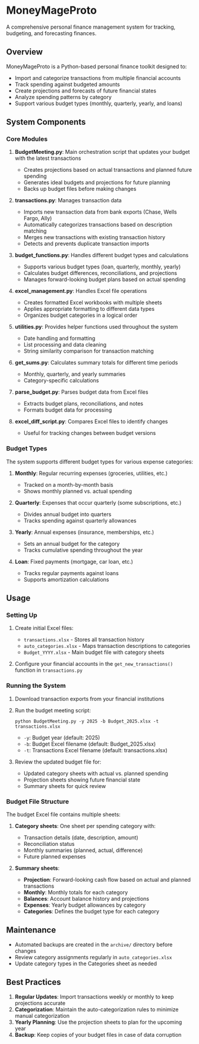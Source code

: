 # MoneyMageProto

A comprehensive personal finance management system for tracking, budgeting, and forecasting finances.

## Overview

MoneyMageProto is a Python-based personal finance toolkit designed to:
- Import and categorize transactions from multiple financial accounts
- Track spending against budgeted amounts
- Create projections and forecasts of future financial states
- Analyze spending patterns by category
- Support various budget types (monthly, quarterly, yearly, and loans)

## System Components

### Core Modules

1. **BudgetMeeting.py**: Main orchestration script that updates your budget with the latest transactions
   - Creates projections based on actual transactions and planned future spending
   - Generates ideal budgets and projections for future planning
   - Backs up budget files before making changes

2. **transactions.py**: Manages transaction data
   - Imports new transaction data from bank exports (Chase, Wells Fargo, Ally)
   - Automatically categorizes transactions based on description matching
   - Merges new transactions with existing transaction history
   - Detects and prevents duplicate transaction imports

3. **budget_functions.py**: Handles different budget types and calculations
   - Supports various budget types (loan, quarterly, monthly, yearly)
   - Calculates budget differences, reconciliations, and projections
   - Manages forward-looking budget plans based on actual spending

4. **excel_management.py**: Handles Excel file operations
   - Creates formatted Excel workbooks with multiple sheets
   - Applies appropriate formatting to different data types
   - Organizes budget categories in a logical order

5. **utilities.py**: Provides helper functions used throughout the system
   - Date handling and formatting
   - List processing and data cleaning
   - String similarity comparison for transaction matching

6. **get_sums.py**: Calculates summary totals for different time periods
   - Monthly, quarterly, and yearly summaries
   - Category-specific calculations

7. **parse_budget.py**: Parses budget data from Excel files
   - Extracts budget plans, reconciliations, and notes
   - Formats budget data for processing

8. **excel_diff_script.py**: Compares Excel files to identify changes
   - Useful for tracking changes between budget versions

### Budget Types

The system supports different budget types for various expense categories:

1. **Monthly**: Regular recurring expenses (groceries, utilities, etc.)
   - Tracked on a month-by-month basis
   - Shows monthly planned vs. actual spending

2. **Quarterly**: Expenses that occur quarterly (some subscriptions, etc.)
   - Divides annual budget into quarters
   - Tracks spending against quarterly allowances

3. **Yearly**: Annual expenses (insurance, memberships, etc.)
   - Sets an annual budget for the category
   - Tracks cumulative spending throughout the year

4. **Loan**: Fixed payments (mortgage, car loan, etc.)
   - Tracks regular payments against loans
   - Supports amortization calculations

## Usage

### Setting Up

1. Create initial Excel files:
   - `transactions.xlsx` - Stores all transaction history
   - `auto_categories.xlsx` - Maps transaction descriptions to categories
   - `Budget_YYYY.xlsx` - Main budget file with category sheets

2. Configure your financial accounts in the `get_new_transactions()` function in `transactions.py`

### Running the System

1. Download transaction exports from your financial institutions
2. Run the budget meeting script:
   ```
   python BudgetMeeting.py -y 2025 -b Budget_2025.xlsx -t transactions.xlsx
   ```
   - `-y`: Budget year (default: 2025)
   - `-b`: Budget Excel filename (default: Budget_2025.xlsx)
   - `-t`: Transactions Excel filename (default: transactions.xlsx)

3. Review the updated budget file for:
   - Updated category sheets with actual vs. planned spending
   - Projection sheets showing future financial state
   - Summary sheets for quick review

### Budget File Structure

The budget Excel file contains multiple sheets:

1. **Category sheets**: One sheet per spending category with:
   - Transaction details (date, description, amount)
   - Reconciliation status
   - Monthly summaries (planned, actual, difference)
   - Future planned expenses

2. **Summary sheets**:
   - **Projection**: Forward-looking cash flow based on actual and planned transactions
   - **Monthly**: Monthly totals for each category
   - **Balances**: Account balance history and projections
   - **Expenses**: Yearly budget allowances by category
   - **Categories**: Defines the budget type for each category

## Maintenance

- Automated backups are created in the `archive/` directory before changes
- Review category assignments regularly in `auto_categories.xlsx`
- Update category types in the Categories sheet as needed

## Best Practices

1. **Regular Updates**: Import transactions weekly or monthly to keep projections accurate
2. **Categorization**: Maintain the auto-categorization rules to minimize manual categorization
3. **Yearly Planning**: Use the projection sheets to plan for the upcoming year
4. **Backup**: Keep copies of your budget files in case of data corruption